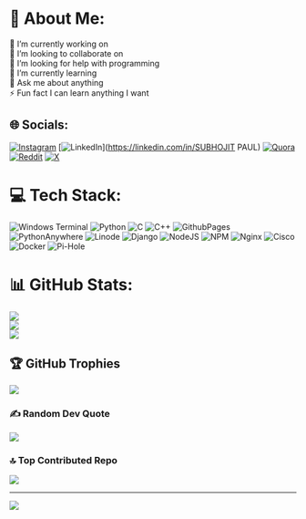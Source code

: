 # 💫 About Me:
🔭 I’m currently working on<br>👯 I’m looking to collaborate on<br>🤝 I’m looking for help with programming<br>🌱 I’m currently learning<br>💬 Ask me about anything<br>⚡ Fun fact I can learn anything I want


## 🌐 Socials:
[![Instagram](https://img.shields.io/badge/Instagram-%23E4405F.svg?logo=Instagram&logoColor=white)](https://instagram.com/subhojitf1) [![LinkedIn](https://img.shields.io/badge/LinkedIn-%230077B5.svg?logo=linkedin&logoColor=white)](https://linkedin.com/in/SUBHOJIT PAUL) [![Quora](https://img.shields.io/badge/Quora-%23B92B27.svg?logo=Quora&logoColor=white)](https://quora.com/profile/Subhojit797) [![Reddit](https://img.shields.io/badge/Reddit-%23FF4500.svg?logo=Reddit&logoColor=white)](https://reddit.com/user/u/SUBHOJIT797) [![X](https://img.shields.io/badge/X-black.svg?logo=X&logoColor=white)](https://x.com/@SUBHOJIT5709) 

# 💻 Tech Stack:
![Windows Terminal](https://img.shields.io/badge/Windows%20Terminal-%234D4D4D.svg?style=plastic&logo=windows-terminal&logoColor=white) ![Python](https://img.shields.io/badge/python-3670A0?style=plastic&logo=python&logoColor=ffdd54) ![C](https://img.shields.io/badge/c-%2300599C.svg?style=plastic&logo=c&logoColor=white) ![C++](https://img.shields.io/badge/c++-%2300599C.svg?style=plastic&logo=c%2B%2B&logoColor=white) ![GithubPages](https://img.shields.io/badge/github%20pages-121013?style=plastic&logo=github&logoColor=white) ![PythonAnywhere](https://img.shields.io/badge/pythonanywhere-%232F9FD7.svg?style=plastic&logo=pythonanywhere&logoColor=151515) ![Linode](https://img.shields.io/badge/linode-00A95C?style=plastic&logo=linode&logoColor=white) ![Django](https://img.shields.io/badge/django-%23092E20.svg?style=plastic&logo=django&logoColor=white) ![NodeJS](https://img.shields.io/badge/node.js-6DA55F?style=plastic&logo=node.js&logoColor=white) ![NPM](https://img.shields.io/badge/NPM-%23CB3837.svg?style=plastic&logo=npm&logoColor=white) ![Nginx](https://img.shields.io/badge/nginx-%23009639.svg?style=plastic&logo=nginx&logoColor=white) ![Cisco](https://img.shields.io/badge/cisco-%23049fd9.svg?style=plastic&logo=cisco&logoColor=black) ![Docker](https://img.shields.io/badge/docker-%230db7ed.svg?style=plastic&logo=docker&logoColor=white) ![Pi-Hole](https://img.shields.io/badge/pihole-%2396060C.svg?style=plastic&logo=pi-hole&logoColor=white)
# 📊 GitHub Stats:
![](https://github-readme-stats.vercel.app/api?username=SUBHOJITPAUL797&theme=darcula&hide_border=true&include_all_commits=false&count_private=false)<br/>
![](https://github-readme-streak-stats.herokuapp.com/?user=SUBHOJITPAUL797&theme=darcula&hide_border=true)<br/>
![](https://github-readme-stats.vercel.app/api/top-langs/?username=SUBHOJITPAUL797&theme=darcula&hide_border=true&include_all_commits=false&count_private=false&layout=compact)

## 🏆 GitHub Trophies
![](https://github-profile-trophy.vercel.app/?username=SUBHOJITPAUL797&theme=radical&no-frame=false&no-bg=false&margin-w=4)

### ✍️ Random Dev Quote
![](https://quotes-github-readme.vercel.app/api?type=horizontal&theme=radical)

### 🔝 Top Contributed Repo
![](https://github-contributor-stats.vercel.app/api?username=SUBHOJITPAUL797&limit=5&theme=dark&combine_all_yearly_contributions=true)

---
[![](https://visitcount.itsvg.in/api?id=SUBHOJITPAUL797&icon=0&color=9)](https://visitcount.itsvg.in)

<!-- Proudly created with GPRM ( https://gprm.itsvg.in ) -->

